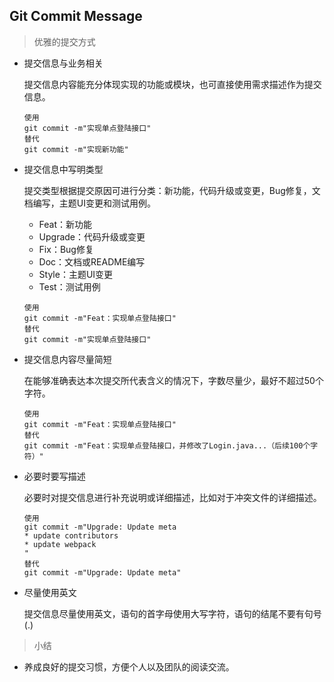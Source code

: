 ## Git Commit Message

> 优雅的提交方式
  * 提交信息与业务相关
    
    提交信息内容能充分体现实现的功能或模块，也可直接使用需求描述作为提交信息。

    ```
    使用
    git commit -m"实现单点登陆接口"
    替代
    git commit -m"实现新功能"
    ```

  * 提交信息中写明类型
    
    提交类型根据提交原因可进行分类：新功能，代码升级或变更，Bug修复，文档编写，主题UI变更和测试用例。
    * Feat：新功能
    * Upgrade：代码升级或变更
    * Fix：Bug修复
    * Doc：文档或README编写
    * Style：主题UI变更
    * Test：测试用例

    ```
    使用
    git commit -m"Feat：实现单点登陆接口"
    替代
    git commit -m"实现单点登陆接口"
    ```

  * 提交信息内容尽量简短
    
    在能够准确表达本次提交所代表含义的情况下，字数尽量少，最好不超过50个字符。

    ```
    使用
    git commit -m"Feat：实现单点登陆接口"
    替代
    git commit -m"Feat：实现单点登陆接口，并修改了Login.java...（后续100个字符）"
    ```

  * 必要时要写描述
    
    必要时对提交信息进行补充说明或详细描述，比如对于冲突文件的详细描述。

    ```
    使用
    git commit -m"Upgrade: Update meta
    * update contributors
    * update webpack
    "
    替代
    git commit -m"Upgrade: Update meta"
    ```

  * 尽量使用英文
    
    提交信息尽量使用英文，语句的首字母使用大写字符，语句的结尾不要有句号(.)

> 小结
  * 养成良好的提交习惯，方便个人以及团队的阅读交流。